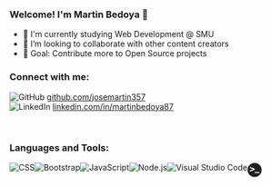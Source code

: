 ### Welcome! I'm Martin Bedoya 👋


- 🔭 I'm currently studying Web Development @ SMU
- 👯 I’m looking to collaborate with other content creators
- 🥅 Goal: Contribute more to Open Source projects

### Connect with me:

<img alt="GitHub" src="https://img.icons8.com/ios-filled/26/000000/github.png"/> <a href="https://github.com/josemartin357"> github.com/josemartin357</a>
<br>
<img alt="LinkedIn" src="https://img.icons8.com/external-justicon-flat-justicon/26/000000/external-linkedin-social-media-justicon-flat-justicon.png"/> <a href="https://www.linkedin.com/in/martinbedoya87"> linkedin.com/in/martinbedoya87</a>

<br>

### Languages and Tools:

<img align="left" alt="CSS" src="https://img.icons8.com/color/26/000000/css3.png"/>
<img align="left" alt="Bootstrap" src="https://img.icons8.com/color/26/000000/bootstrap.png"/>
<img align="left" alt="JavaScript" src="https://img.icons8.com/color/26/000000/javascript--v1.png"/>
<img align="left" alt="Node.js" src="https://img.icons8.com/color/26/000000/nodejs.png"/>
<img align="left" alt="Visual Studio Code" src="https://img.icons8.com/color/26/000000/visual-studio-code-2019.png"/>
<img align="left" alt="Terminal" width="26px" src="https://raw.githubusercontent.com/github/explore/80688e429a7d4ef2fca1e82350fe8e3517d3494d/topics/terminal/terminal.png" />



